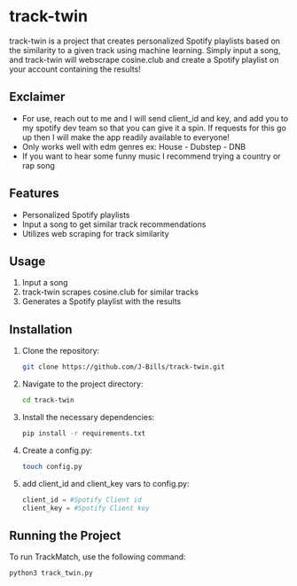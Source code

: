 # track-twin

track-twin is a project that creates personalized Spotify playlists based on the similarity to a given track using machine learning. Simply input a song, and track-twin will webscrape cosine.club and create a Spotify playlist on your account containing the results!

## Exclaimer
- For use, reach out to me and I will send client_id and key, and add you to my spotify dev team so that you can give it a spin. If requests for this go up then I will make the app readily available to everyone!
- Only works well with edm genres ex: House - Dubstep - DNB
- If you want to hear some funny music I recommend trying a country or rap song

## Features

- Personalized Spotify playlists
- Input a song to get similar track recommendations
- Utilizes web scraping for track similarity

## Usage

1. Input a song
2. track-twin scrapes cosine.club for similar tracks
3. Generates a Spotify playlist with the results

## Installation

1. Clone the repository:
    ```bash
    git clone https://github.com/J-Bills/track-twin.git
    ```
2. Navigate to the project directory:
    ```bash
    cd track-twin
    ```
3. Install the necessary dependencies:
    ```bash
    pip install -r requirements.txt
    ```
4. Create a config.py:
    ```bash
    touch config.py
    ```
5. add client_id and client_key vars to config.py:
    ```python
    client_id = #Spotify Client id
    client_key = #Spotify Client key
    ```

## Running the Project

To run TrackMatch, use the following command:
```bash
python3 track_twin.py
